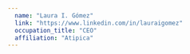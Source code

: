 ```yaml
---
  name: "Laura I. Gómez"
  link: "https://www.linkedin.com/in/lauraigomez"
  occupation_title: "CEO"
  affiliation: "Atipica"
---
```

